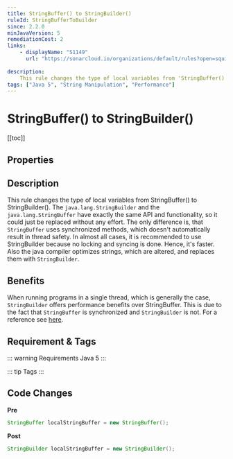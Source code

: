```yaml
---
title: StringBuffer() to StringBuilder()
ruleId: StringBufferToBuilder
since: 2.2.0
minJavaVersion: 5
remediationCost: 2
links:
    - displayName: "S1149"
      url: "https://sonarcloud.io/organizations/default/rules?open=squid%3AS1149&q=squid%3AS1149"
    
description:
    This rule changes the type of local variables from 'StringBuffer()' to 'StringBuilder()'.
tags: ["Java 5", "String Manipulation", "Performance"]
---
```


# StringBuffer() to StringBuilder()

[[toc]]

## Properties

<RuleProperties />


## Description

This rule changes the type of local variables from StringBuffer() to StringBuilder(). The `java.lang.StringBuilder` and the `java.lang.StringBuffer` have exactly the same API and functionality, so it could just be replaced without any effort. The only difference is, that `StringBuffer` uses synchronized methods, which doesn't automatically result in thread safety. In almost all cases, it is recommended to use StringBuilder because no locking and syncing is done. Hence, it's faster. Also the java compiler optimizes strings, which are altered, and replaces them with `StringBuilder`.

## Benefits

When running programs in a single thread, which is generally the case, `StringBuilder` offers performance benefits over StringBuffer. This is due to the fact that `StringBuffer` is synchronized and `StringBuilder` is not. For a reference see [here](https://docs.oracle.com/javase/8/docs/api/index.html?java/lang/StringBuilder.html).



## Requirement & Tags

::: warning Requirements
Java 5
:::

::: tip Tags
<TagLinks />
:::

## Code Changes

__Pre__
```java
StringBuffer localStringBuffer = new StringBuffer();
```

__Post__
```java
StringBuilder localStringBuffer = new StringBuilder();
```

<VersionNotice />

